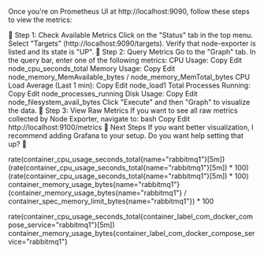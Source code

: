 Once you're on Prometheus UI at http://localhost:9090, follow these steps to view the metrics:

🔹 Step 1: Check Available Metrics
Click on the "Status" tab in the top menu.
Select "Targets" (http://localhost:9090/targets).
Verify that node-exporter is listed and its state is "UP".
🔹 Step 2: Query Metrics
Go to the "Graph" tab.
In the query bar, enter one of the following metrics:
CPU Usage:
Copy
Edit
node_cpu_seconds_total
Memory Usage:
Copy
Edit
node_memory_MemAvailable_bytes / node_memory_MemTotal_bytes
CPU Load Average (Last 1 min):
Copy
Edit
node_load1
Total Processes Running:
Copy
Edit
node_processes_running
Disk Usage:
Copy
Edit
node_filesystem_avail_bytes
Click "Execute" and then "Graph" to visualize the data.
🔹 Step 3: View Raw Metrics
If you want to see all raw metrics collected by Node Exporter, navigate to:
bash
Copy
Edit
http://localhost:9100/metrics
🔹 Next Steps
If you want better visualization, I recommend adding Grafana to your setup. Do you want help setting that up? 🚀


rate(container_cpu_usage_seconds_total{name="rabbitmq1"}[5m])
(rate(container_cpu_usage_seconds_total{name="rabbitmq1"}[5m]) * 100)
(rate(container_cpu_usage_seconds_total{name="rabbitmq1"}[5m]) * 100)
container_memory_usage_bytes{name="rabbitmq1"}
(container_memory_usage_bytes{name="rabbitmq1"} / container_spec_memory_limit_bytes{name="rabbitmq1"}) * 100

rate(container_cpu_usage_seconds_total{container_label_com_docker_compose_service="rabbitmq1"}[5m])
container_memory_usage_bytes{container_label_com_docker_compose_service="rabbitmq1"}
